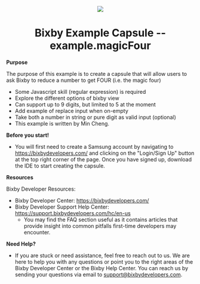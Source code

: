 <p align="Center">
  <img src="https://bixbydevelopers.com/dev/docs-assets/resources/dev-guide/bixby_logo_github-11221940070278028369.png">
  <br/>
  <h1 align="Center">Bixby Example Capsule -- example.magicFour</h1>
</p>

**Purpose**

The purpose of this example is to create a capsule that will allow users to ask Bixby to reduce a number to get FOUR (i.e. the magic four)

  - Some Javascript skill (regular expression) is required
  - Explore the different options of bixby view
  - Can support up to 9 digits, but limited to 5 at the moment
  - Add example of replace input when on-empty
  - Take both a number in string or pure digit as valid input (optional)
  - This example is written by Min Cheng. 
    
**Before you start!**

  - You will first need to create a Samsung account by navigating to https://bixbydevelopers.com/ and clicking on the "Login/Sign Up" button at the top right corner of the page. Once you have signed up, download the IDE to start creating the capsule.

**Resources**

Bixby Developer Resources:
  - Bixby Developer Center: https://bixbydevelopers.com/
  - Bixby Developer Support Help Center: https://support.bixbydevelopers.com/hc/en-us
    - You may find the  FAQ section useful as it contains articles that provide insight into common pitfalls first-time developers may encounter.

**Need Help?**
  - If you are stuck or need assistance, feel free to reach out to us. We are here to help you with any questions or point you to the right areas of the Bixby Developer Center or the Bixby Help Center. You can reach us by sending your questions via email to support@bixbydevelopers.com.

